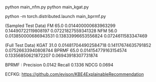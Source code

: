 python main_nfm.py
python main_kgat.py

python -m torch.distributed.launch main_bprmf.py


(Sampled Test Data)
FM      65.0    0.014400000683963299    0.14490722119808197     0.07221827559341328
NFM     56.0    0.013850000686943531    0.13833996653556824     0.0724611583347469

(Full Test Data)
KGAT    31.0    0.014817044902584718    0.14117674635791852     0.07526633940808744
BPRMF   65.0    0.014154779163154574    0.13356850621872207     0.06943918307731874




BPRMF   : Precision 0.0142   Recall 0.1336   NDCG 0.0694


ECFKG: https://github.com/evison/KBE4ExplainableRecommendation


